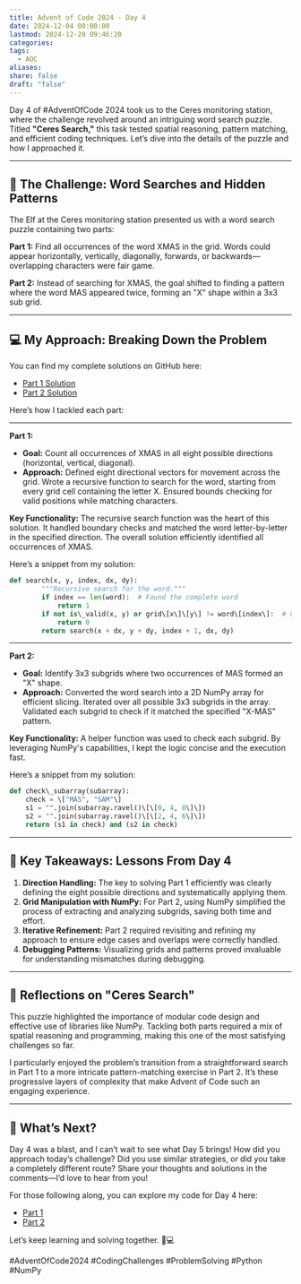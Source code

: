 ```yaml
---
title: Advent of Code 2024 - Day 4
date: 2024-12-04 00:00:00
lastmod: 2024-12-20 09:46:20
categories: 
tags:
  - AOC
aliases: 
share: false
draft: "false"
---
```


Day 4 of #AdventOfCode 2024 took us to the Ceres monitoring station, where the challenge revolved around an intriguing word search puzzle. Titled **"Ceres Search,"** this task tested spatial reasoning, pattern matching, and efficient coding techniques. Let’s dive into the details of the puzzle and how I approached it.

***

## 🧩 The Challenge: Word Searches and Hidden Patterns

The Elf at the Ceres monitoring station presented us with a word search puzzle containing two parts:

**Part 1:** Find all occurrences of the word XMAS in the grid. Words could appear horizontally, vertically, diagonally, forwards, or backwards—overlapping characters were fair game.

**Part 2:** Instead of searching for XMAS, the goal shifted to finding a pattern where the word MAS appeared twice, forming an "X" shape within a 3x3 sub grid.

***

## 💻 My Approach: Breaking Down the Problem

You can find my complete solutions on GitHub here:

- [Part 1 Solution](https://github.com/SixFiveMil/Advent_of_Code/blob/main/2024/Day%204/y2024-d04-pt1.py)
- [Part 2 Solution](https://github.com/SixFiveMil/Advent_of_Code/blob/main/2024/Day%204/y2024-d04-pt2.py)

Here’s how I tackled each part:

***

**Part 1:**

- **Goal:** Count all occurrences of XMAS in all eight possible directions (horizontal, vertical, diagonal).
- **Approach:** Defined eight directional vectors for movement across the grid. Wrote a recursive function to search for the word, starting from every grid cell containing the letter X. Ensured bounds checking for valid positions while matching characters.

**Key Functionality:** The recursive search function was the heart of this solution. It handled boundary checks and matched the word letter-by-letter in the specified direction. The overall solution efficiently identified all occurrences of XMAS.

Here’s a snippet from my solution:

```python
def search(x, y, index, dx, dy):
        """Recursive search for the word."""
        if index == len(word):  # Found the complete word
            return 1
        if not is\_valid(x, y) or grid\[x\]\[y\] != word\[index\]:  # Out of bounds or mismatch
            return 0
        return search(x + dx, y + dy, index + 1, dx, dy)
```

***

**Part 2:**

- **Goal:** Identify 3x3 subgrids where two occurrences of MAS formed an "X" shape.
- **Approach:** Converted the word search into a 2D NumPy array for efficient slicing. Iterated over all possible 3x3 subgrids in the array. Validated each subgrid to check if it matched the specified "X-MAS" pattern.

**Key Functionality:** A helper function was used to check each subgrid. By leveraging NumPy's capabilities, I kept the logic concise and the execution fast.

Here’s a snippet from my solution:

```python
def check\_subarray(subarray):
    check = \["MAS", "SAM"\]
    s1 = "".join(subarray.ravel()\[\[0, 4, 8\]\])
    s2 = "".join(subarray.ravel()\[\[2, 4, 6\]\])
    return (s1 in check) and (s2 in check)
```

***

## 🔑 Key Takeaways: Lessons From Day 4

1. **Direction Handling:** The key to solving Part 1 efficiently was clearly defining the eight possible directions and systematically applying them.
2. **Grid Manipulation with NumPy:** For Part 2, using NumPy simplified the process of extracting and analyzing subgrids, saving both time and effort.
3. **Iterative Refinement:** Part 2 required revisiting and refining my approach to ensure edge cases and overlaps were correctly handled.
4. **Debugging Patterns:** Visualizing grids and patterns proved invaluable for understanding mismatches during debugging.

***

## 🚀 Reflections on "Ceres Search"

This puzzle highlighted the importance of modular code design and effective use of libraries like NumPy. Tackling both parts required a mix of spatial reasoning and programming, making this one of the most satisfying challenges so far.

I particularly enjoyed the problem’s transition from a straightforward search in Part 1 to a more intricate pattern-matching exercise in Part 2. It’s these progressive layers of complexity that make Advent of Code such an engaging experience.

***

## 📣 What’s Next?

Day 4 was a blast, and I can’t wait to see what Day 5 brings! How did you approach today’s challenge? Did you use similar strategies, or did you take a completely different route? Share your thoughts and solutions in the comments—I’d love to hear from you!

For those following along, you can explore my code for Day 4 here:

- [Part 1](https://github.com/SixFiveMil/Advent_of_Code/blob/main/2024/Day%204/y2024-d04-pt1.py)
- [Part 2](https://github.com/SixFiveMil/Advent_of_Code/blob/main/2024/Day%204/y2024-d04-pt2.py)

Let’s keep learning and solving together. 🎄💻

#AdventOfCode2024 #CodingChallenges #ProblemSolving #Python #NumPy